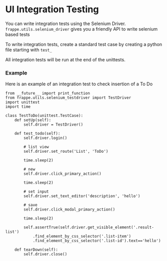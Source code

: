 <!-- add-breadcrumbs -->
# UI Integration Testing

You can write integration tests using the Selenium Driver. `frappe.utils.selenium_driver` gives you a friendly API to write selenium based tests

To write integration tests, create a standard test case by creating a python file starting with `test_`

All integration tests will be run at the end of the unittests.

### Example

Here is an example of an integration test to check insertion of a To Do

	from __future__ import print_function
	from frappe.utils.selenium_testdriver import TestDriver
	import unittest
	import time

	class TestToDo(unittest.TestCase):
		def setUp(self):
			self.driver = TestDriver()

		def test_todo(self):
			self.driver.login()

			# list view
			self.driver.set_route('List', 'ToDo')

			time.sleep(2)

			# new
			self.driver.click_primary_action()

			time.sleep(2)

			# set input
			self.driver.set_text_editor('description', 'hello')

			# save
			self.driver.click_modal_primary_action()

			time.sleep(2)

			self.assertTrue(self.driver.get_visible_element('.result-list')
				.find_element_by_css_selector('.list-item')
				.find_element_by_css_selector('.list-id').text=='hello')

		def tearDown(self):
			self.driver.close()

